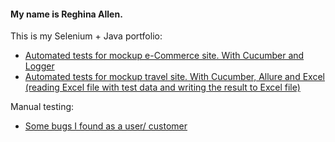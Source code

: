 <!--
**ReghinaA/ReghinaA** is a ✨ _special_ ✨ repository because its `README.md` (this file) appears on your GitHub profile.

Here are some ideas to get you started:

- 🔭 I’m currently working on ...
- 🌱 I’m currently learning ...
- 👯 I’m looking to collaborate on ...
- 🤔 I’m looking for help with ...
- 💬 Ask me about ...
- 📫 How to reach me: ...
- 😄 Pronouns: ...
- ⚡ Fun fact: ...
-->
#### My name is Reghina Allen.
This is my Selenium + Java portfolio:

- [Automated tests for mockup e-Commerce site. With Cucumber and Logger](https://github.com/ReghinaA/java-practice-create-user)
- [Automated tests for mockup travel site. With Cucumber, Allure and Excel (reading Excel file with test data and writing the result to Excel file) 
](https://github.com/ReghinaA/java-selenium-excel)

Manual testing:
- [Some bugs I found as a user/ customer](https://github.com/ReghinaA/bugs_I_found)
